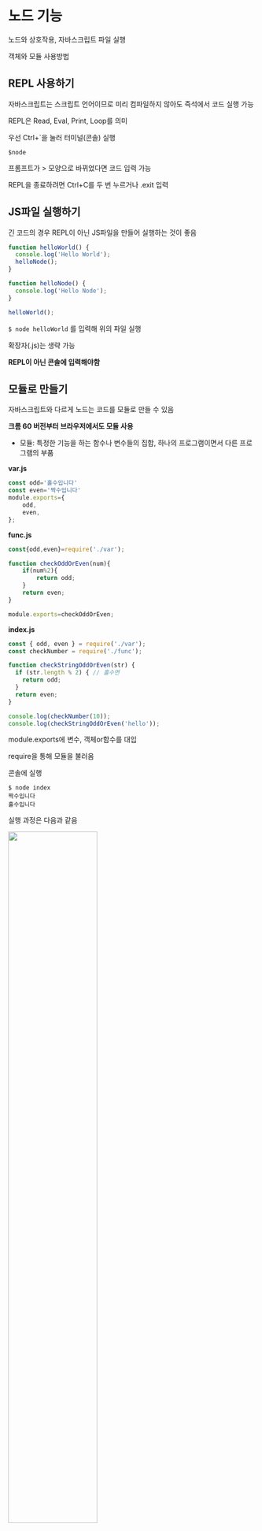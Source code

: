 # 노드 기능

노드와 상호작용, 자바스크립트 파일 실행

객체와 모듈 사용방법

## REPL 사용하기

자바스크립트는 스크립트 언어이므로 미리 컴파일하지 않아도 즉석에서 코드 실행 가능

REPL은 Read, Eval, Print, Loop를 의미

우선 Ctrl+`을 눌러 터미널(콘솔) 실행

```
$node
```

프롬프트가 > 모양으로 바뀌었다면 코드 입력 가능

REPL을 종료하려면 Ctrl+C를 두 번 누르거나 .exit 입력

## JS파일 실행하기

긴 코드의 경우 REPL이 아닌 JS파일을 만들어 실행하는 것이 좋음

```javascript
function helloWorld() {
  console.log('Hello World');
  helloNode();
}

function helloNode() {
  console.log('Hello Node');
}

helloWorld();
```

`$ node helloWorld` 를 입력해 위의 파일 실행

확장자(.js)는 생략 가능

__REPL이 아닌 콘솔에 입력해야함__

## 모듈로 만들기

자바스크립트와 다르게 노드는 코드를 모듈로 만들 수 있음

__크롬 60 버전부터 브라우저에서도 모듈 사용__

- 모듈: 특정한 기능을 하는 함수나 변수들의 집합, 하나의 프로그램이면서 다른 프로그램의 부품

__var.js__

```javascript
const odd='홀수입니다'
const even='짝수입니다'
module.exports={
    odd,
    even,
};
```

__func.js__

```javascript
const{odd,even}=require('./var');

function checkOddOrEven(num){
    if(num%2){
        return odd;
    }
    return even;
}

module.exports=checkOddOrEven;
```

__index.js__

```javascript
const { odd, even } = require('./var');
const checkNumber = require('./func');

function checkStringOddOrEven(str) {
  if (str.length % 2) { // 홀수면
    return odd;
  }
  return even;
}

console.log(checkNumber(10));
console.log(checkStringOddOrEven('hello'));
```

module.exports에 변수, 객체or함수를 대입

require을 통해 모듈을 불러옴

콘솔에 실행

```
$ node index
짝수입니다
홀수입니다
```

실행 과정은 다음과 같음

<img src="https://thebook.io/img/080229/095.jpg" width="60%">

### 참고: ES6 모듈

```javascript
import { odd, even } from './var';

function checkOddOrEven(num) {
  if (num % 2) { // 홀수면
    return odd;
  }
  return even;
}

export default checkOddOrEven;
```

require와 module.exports가 import, export default로 바뀜

노드 9 버전부터 ES6 모듈 사용 가능하지만 확장자를 js로 지정해야함

package.json=>type:"module" 속성을 넣어 js로 사용 가능

## 노드 내장 객체

노드에서는 내장 객체와 내장 모듈을 제공

### global 객체

브라우저의 window와 같은 전역 객체

require은 global.require에서 global 생략

console은 global.console에서 global 생략

__노드에서 window와 document 객체는 사용X, DOM이나 BOM이 없기 때문__

REPL을 이용해 내부 확인

```
$ node
> global
<ref *1> Object [global] {
  global: [Circular *1],
  clearInterval: [Function: clearInterval],
  clearTimeout: [Function: clearTimeout],
  setInterval: [Function: setInterval],
  setTimeout: [Function: setTimeout] {
    [Symbol(nodejs.util.promisify.custom)]: [Function (anonymous)]
  },
  queueMicrotask: [Function: queueMicrotask],
  clearImmediate: [Function: clearImmediate],
  setImmediate: [Function: setImmediate] {
    [Symbol(nodejs.util.promisify.custom)]: [Function (anonymous)]
  }
}
> global.console
Object [console] {
  log: [Function: log],
  warn: [Function: warn],
  dir: [Function: dir],
  time: [Function: time],
  timeEnd: [Function: timeEnd],
  timeLog: [Function: timeLog],
  trace: [Function: trace],
  assert: [Function: assert],
  clear: [Function: clear],
  count: [Function: count],
  countReset: [Function: countReset],
  group: [Function: group],
  groupEnd: [Function: groupEnd],
  table: [Function: table],
  debug: [Function: debug],
  info: [Function: info],
  dirxml: [Function: dirxml],
  error: [Function: error],
  groupCollapsed: [Function: groupCollapsed],
  Console: [Function: Console],
  profile: [Function: profile],
  profileEnd: [Function: profileEnd],
  timeStamp: [Function: timeStamp],
  context: [Function: context]
}
```

전역 객체라는 점을 이용하여 파일 간에 간단한 데이터를 공유

__globalA.js__

```javascript
module.exports = () => global.message;
```

**globalB.js**

```javascript
const A = require('./globalA');

global.message = '안녕하세요';
console.log(A());
```

globalA.js는 global.message 값을 반환

globalB.js는 global객체에 속성명이 message인 값을 대입하고 globalA 모듈의 함수를 호출

```
$ node globalB

안녕하세요
```

__global 객체가 많아질 경우 유지 보수에 어려움을 겪을 수 있음__

## console

console도 노드에서는 global 객체 안에 들어있음

보통 디버깅을 위해 사용

**로깅 함수**

- console.time(레이블): console.timeEnd(레이블)과 대응되어 같은 레이블을 가진 time과 timeEnd 사이의 시간을 측정
- console.log(내용): 평범한 로그를 콘솔에 표시
-  console.error(에러 내용): 에러를 콘솔에 표시합니다.
- onsole.table(배열): 배열의 요소로 객체 리터럴을 넣으면, 객체의 속성들이 테이블 형식으로 표
- console.dir(객체, 옵션): 객체를 콘솔에 표시할 때 사용. 첫 번째 인수로 표시할 객체를 넣고, 두 번째 인수로 옵션을 넣음. 옵션의 colors를 true로 하여 가독성 증가. depth는 객체 안의 객체를 몇 단계까지 보여줄지를 결정(default=2)
- console.trace(레이블): 에러가 어디서 발생했는지 추적. 일반적으로 에러 발생 시 에러 위치를 알려주므로 자주 사용하지는 않지만, 위치가 나오지 않는다면 사용

__console 객체에는 새로운 메소드가 계속 추가__

## 타이머

타이머 기능을 제공하는 setTimeout, setInterval, setImmediate는 노드에서 window 대신 global 객체 안에 들어있음

- setTimeout(콜백 함수, 밀리초): 주어진 밀리초(1,000분의 1초) 이후에 콜백 함수를 실행
- setInterval(콜백 함수, 밀리초): 주어진 밀리초마다 콜백 함수를 반복 실행
- setImmediate(콜백 함수): 콜백 함수를 즉시 실행

타이머 함수들은 모두 아이디를 반환. 아이디를 사용하여 타이머 취소.

- clearTimeout(아이디): setTimeout을 취소
- clearInterval(아이디): setInterval을 취소
- clearImmediate(아이디): setImmediate를 취소

__setTime(콜백, 0)은 사용하지 않도록 권장__

## \_\_fimename, \_\_dirname

- \_\_filenaname: 파일 경로 및 파일명 표시
- \_\_dirname: 파일 경로 표시

## module, exports, require

#### module.exports vs exports

모듈을 만들 때 `module.exports`가 아닌 exports 객체로 만들 수 있음

__var.js__

```javacript
exports.odd='홀수입니다'
exports.even='짝수입니다'
```

<img src="https://thebook.io/img/080229/104.jpg" width="60%">

module.exports와 exports는 같은 객체를 참조함

```javascript
console.lgo(moduel.exports===exports) //true
```

__exports 객체 사용시 객체만 대입 가능하므로 주의__

**exports 객체와 module.exports를 동시에 사용하지 않을 것**

__최상위 스코프에 존재하는 this는 module.exports(또는 exports 객체)를 가리킴__

__함수 선언문 내부의 this는 global 객체를 가리킴__

#### require

__require.js__

```javascript
console.log('require가 가장 위에 오지 않아도 됩니다.');

module.exports = '저를 찾아보세요.';

require('./var');

console.log('require.cache입니다.');
console.log(require.cache);
console.log('require.main입니다.');
console.log(require.main === module);	//true
console.log(require.main.filename);		//C:\Users\Yoosang\Desktop\Study\Nodejs\require.js
```

require가 반드시 파일 최상단에 위치할 필요 X

module.exports도 최하단에 위치할 필요 X

한번 require한 파일은 require.cache에 저장되므로 다음에 require할 때는 require.cache에 있는 것이 재사용

__모듈로 순환 참조(circular dependency)가 있을 경우 순환 참조되는 대상을 빈 객체로 만듦__

__dep1.js => dep2.js__

__dep2.js => dep1.js__

__dep-run.js__

```javascript
const dep1 = require('./dep1');
const dep2 = require('./dep2');
dep1();
dep2();
```

__결과__

```
$ node dep-run
require dep1 {}
require dep2 [Function (anonymous)]
dep2 [Function (anonymous)]
dep1 {}
(node:29044) Warning: Accessing non-existent property 'Symbol(nodejs.util.inspect.custom)' of module exports inside circular dependency (Use `node --trace-warnings ...` to show where the warning was created)
```

#### process

현재 실행되고 있는 노드 프로세스에 대한 정보를 담음.

##### process.env

REPL에 process.env입력시 시스템의 환경 변수 출력

환경 변수는 노드에 직접 영향 ex)UV_THREADPOOL_SIZE, NODE_OPTIONS

- __NODE_OPTION=--max-old-space-size=8192__: 노드의 메모리를 8GB까지 사용할 수 있게 함
- __UV_THREADPOOL_SIZE=8__: 스레드풀의 스레드 개수 조절

process.env는 서비스의 중요한 키를 저장하기도 함

```
const secretId = process.env.SECRET_ID;
const secretCode = process.env.SECRET_CODE;
```

##### process.nextTick(콜백)

이벤트 루프가 다른 콜백 함수들보다 nextTick의 콜백함수를 우선 처리

```javascript
setImmediate(() => {
  console.log('immediate');
});
process.nextTick(() => {
  console.log('nextTick');
});
setTimeout(() => {
  console.log('timeout');
}, 0);
Promise.resolve().then(() => console.log('promise'));
```

```
$ node nextTick
nextTick
promise
timeout
immediate
```

resolve된 promise도 다른 콜백들보다 우선시됨

process.nextTick과 Promise를 마이크로태스크(microtask)라고 따로 구분

```
$ node nextTick
nextTick
promise
timeout
immediate
```

<img src="https://thebook.io/img/080229/111.jpg" width="60%">

__*마이크로태스크의 재귀호출__

​	process.nextTick으로 받은 콜백 함수나 resolve된 promise는 다른 콜백 함수보다 먼저 실행.

​	그래서 비동기 처리를 할 때 setImmediate보다 process.nextTick을 더 선호하는 개발자도 있음.

​	이런 마이크로태스크를 재귀 호출하면 이벤트 루프는 다른 콜백 함수보다 마이크로태스크를 우선하여 처리하므로 콜백 함수들이 실행되지 않을 수 있음.

##### process.exit(코드)

실행 중인 노드 프로세스를 종료

서버 환경에서 이 함수 사용시 서버가 멈추므로 잘 사용하지 않음

```javascript
let i = 1;
setInterval(() => {
  if (i === 5) {
    console.log('종료!');
    process.exit();
  }
  console.log(i);
  i += 1;
}, 1000);
```

1~4까지 표시한 뒤, i가 5가 되면 종료

process.exit 메서드는 인수를 주지 않거나 0을 주면 정상 종료, 1을 주면 비정상 종료